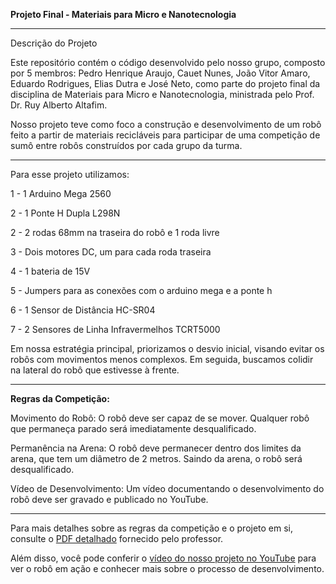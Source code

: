 **Projeto Final - Materiais para Micro e Nanotecnologia**

---

Descrição do Projeto

Este repositório contém o código desenvolvido pelo nosso grupo, composto por 5 membros: Pedro Henrique Araujo, Cauet Nunes, João Vitor Amaro, Eduardo Rodrigues, Elias Dutra e José Neto, como parte do projeto final da disciplina de Materiais para Micro e Nanotecnologia, ministrada pelo Prof. Dr. Ruy Alberto Altafim.

Nosso projeto teve como foco a construção e desenvolvimento de um robô feito a partir de materiais recicláveis para participar de uma competição de sumô entre robôs construídos por cada grupo da turma.

---
Para esse projeto utilizamos: 

  1 - 1 Arduino Mega 2560
  
  2 - 1 Ponte H Dupla L298N
  
  2 - 2 rodas 68mm na traseira do robô e 1 roda livre
  
  3 - Dois motores DC, um para cada roda traseira
  
  4 - 1 bateria de 15V
  
  5 - Jumpers para as conexões com o arduino mega e a ponte h
  
  6 - 1 Sensor de Distância HC-SR04
  
  7 - 2 Sensores de Linha Infravermelhos TCRT5000
  

Em nossa estratégia principal, priorizamos o desvio inicial, visando evitar os robôs com movimentos menos complexos. Em seguida, buscamos colidir na lateral do robô que estivesse à frente.

---
**Regras da Competição:**

Movimento do Robô: O robô deve ser capaz de se mover. Qualquer robô que permaneça parado será imediatamente desqualificado.

Permanência na Arena: O robô deve permanecer dentro dos limites da arena, que tem um diâmetro de 2 metros. Saindo da arena, o robô será desqualificado.

Vídeo de Desenvolvimento: Um vídeo documentando o desenvolvimento do robô deve ser gravado e publicado no YouTube.

---
Para mais detalhes sobre as regras da competição e o projeto em si, consulte o [PDF detalhado](https://github.com/pedroarawj/robo_sumo/blob/main/Projeto%20Carro%20SUM%C3%94.pdf) fornecido pelo professor.

Além disso, você pode conferir o [vídeo do nosso projeto no YouTube](https://youtu.be/yJTpHimxUx0?si=kp6iYOWo5xj5pFX3) para ver o robô em ação e conhecer mais sobre o processo de desenvolvimento.



  
  
    
